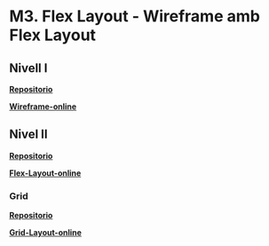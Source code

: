 # **M3. Flex Layout - Wireframe amb Flex Layout**
## Nivell I
**[Repositorio](https://github.com/sargentogato/m3-nivel-uno)**

**[Wireframe-online](https://sargentogato.github.io/m3-nivel-uno/)**

## Nivel II
**[Repositorio](https://github.com/sargentogato/m3-flex-layout)**

**[Flex-Layout-online](https://sargentogato.github.io/m3-flex-layout/)**

### Grid
**[Repositorio](https://github.com/sargentogato/m3-grid-layout)**

**[Grid-Layout-online](https://sargentogato.github.io/m3-grid-layout/)**

